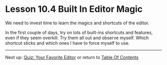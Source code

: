 # Lesson 10.4 Built In Editor Magic

We need to invest time to learn the magics and shortcuts of the editor.

In the first couple of days, try on lots of built-ins shortcuts and features, even if they seem overkill. Try them all out and observe myself. Which shortcut sticks and which ones I have to force myself to use. 

- - -
Next up: [Quiz: Your Favorite Editor](ND024_Part3_Lesson10_05.md) or return to [Table Of Contents](./ND024_TableOfContents.md)
